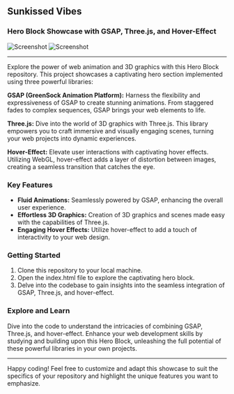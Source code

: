 ## Sunkissed Vibes

### Hero Block Showcase with GSAP, Three.js, and Hover-Effect

![Screenshot](/images/Screenshot_2.png)
![Screenshot](/images/Screenshot_1.png)

---

Explore the power of web animation and 3D graphics with this Hero Block repository. This project
showcases a captivating hero section implemented using three powerful libraries:

**GSAP (GreenSock Animation Platform):** Harness the flexibility and expressiveness of GSAP to
create stunning animations. From staggered fades to complex sequences, GSAP brings your web elements
to life.

**Three.js:** Dive into the world of 3D graphics with Three.js. This library empowers you to craft
immersive and visually engaging scenes, turning your web projects into dynamic experiences.

**Hover-Effect:** Elevate user interactions with captivating hover effects. Utilizing WebGL,
hover-effect adds a layer of distortion between images, creating a seamless transition that catches
the eye.

### Key Features

- **Fluid Animations:** Seamlessly powered by GSAP, enhancing the overall user experience.
- **Effortless 3D Graphics:** Creation of 3D graphics and scenes made easy with the capabilities of
  Three.js.
- **Engaging Hover Effects:** Utilize hover-effect to add a touch of interactivity to your web
  design.

### Getting Started

1. Clone this repository to your local machine.
2. Open the index.html file to explore the captivating hero block.
3. Delve into the codebase to gain insights into the seamless integration of GSAP, Three.js, and
   hover-effect.

### Explore and Learn

Dive into the code to understand the intricacies of combining GSAP, Three.js, and hover-effect.
Enhance your web development skills by studying and building upon this Hero Block, unleashing the
full potential of these powerful libraries in your own projects.

---

Happy coding! Feel free to customize and adapt this showcase to suit the specifics of your
repository and highlight the unique features you want to emphasize.
